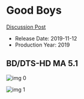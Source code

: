 # Good Boys

[Discussion Post](https://www.avsforum.com/threads/bass-eq-for-filtered-movies.2995212/post-58772336)

* Release Date: 2019-11-12
* Production Year: 2019

## BD/DTS-HD MA 5.1

![img 0](https://i.imgur.com/1lHSqXG.jpg)

![img 1](https://i.imgur.com/tl86hi8.png)

